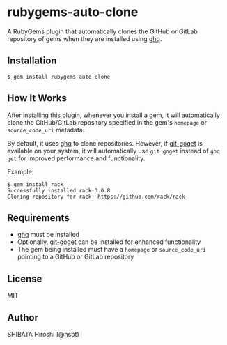# rubygems-auto-clone

A RubyGems plugin that automatically clones the GitHub or GitLab repository of gems when they are installed using [ghq](https://github.com/x-motemen/ghq).

## Installation

```
$ gem install rubygems-auto-clone
```

## How It Works

After installing this plugin, whenever you install a gem, it will automatically clone the GitHub/GitLab repository specified in the gem's `homepage` or `source_code_uri` metadata.

By default, it uses [ghq](https://github.com/x-motemen/ghq) to clone repositories. However, if [git-goget](https://github.com/hsbt/git-goget) is available on your system, it will automatically use `git goget` instead of `ghq get` for improved performance and functionality.

Example:

```
$ gem install rack
Successfully installed rack-3.0.8
Cloning repository for rack: https://github.com/rack/rack
```

## Requirements

- [ghq](https://github.com/x-motemen/ghq) must be installed
- Optionally, [git-goget](https://github.com/hsbt/git-goget) can be installed for enhanced functionality
- The gem being installed must have a `homepage` or `source_code_uri` pointing to a GitHub or GitLab repository

## License

MIT

## Author

SHIBATA Hiroshi (@hsbt)